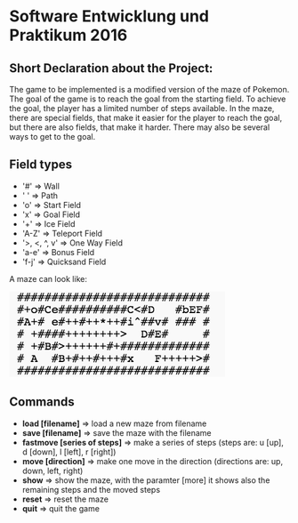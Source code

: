 # Software Entwicklung und Praktikum 2016

## Short Declaration about the Project:
The game to be implemented is a modified version of the maze of Pokemon.
The goal of the game is to reach the goal from the starting field. To achieve the goal,
the player has a limited number of steps available. 
In the maze, there are special fields, that make it easier for the player to reach the goal,
but there are also fields, that make it harder. 
There may also be several ways to get to the goal.

## Field types
* '#'          => Wall
* ' '          => Path
* 'o'          => Start Field
* 'x'          => Goal Field
* '+'          => Ice Field
* 'A-Z'        => Teleport Field
* '>, <, ^, v' => One Way Field 
* 'a-e'        => Bonus Field
* 'f-j'        => Quicksand Field

A maze can look like:


![alt text](https://github.com/heinzi1991/SEP/blob/master/Images/OneMaze.png "Possible Maze")



## Commands
* **load [filename]**            => load a new maze from filename
* **save [filename]**            => save the maze with the filename
* **fastmove [series of steps]** => make a series of steps (steps are: u [up], d [down], l [left], r [right])
* **move [direction]**           => make one move in the direction (directions are: up, down, left, right)
* **show**                       => show the maze, with the paramter [more] it shows also the remaining steps and the moved steps
* **reset**                      => reset the maze
* **quit**                       => quit the game



